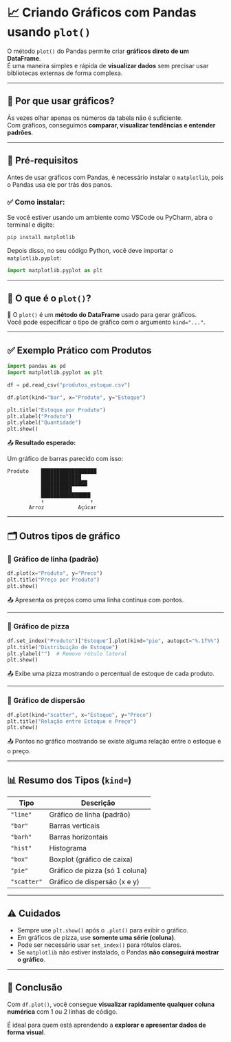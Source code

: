 
# 📈 Criando Gráficos com Pandas usando `plot()`

O método `plot()` do Pandas permite criar **gráficos direto de um DataFrame**.  
É uma maneira simples e rápida de **visualizar dados** sem precisar usar bibliotecas externas de forma complexa.

---

## 🧠 Por que usar gráficos?

Às vezes olhar apenas os números da tabela não é suficiente.  
Com gráficos, conseguimos **comparar, visualizar tendências e entender padrões**.

---

## 🧰 Pré-requisitos

Antes de usar gráficos com Pandas, é necessário instalar o `matplotlib`, pois o Pandas usa ele por trás dos panos.

### ✅ Como instalar:

Se você estiver usando um ambiente como VSCode ou PyCharm, abra o terminal e digite:

```bash
pip install matplotlib
```

Depois disso, no seu código Python, você deve importar o `matplotlib.pyplot`:

```python
import matplotlib.pyplot as plt
```

---

## 🧪 O que é o `plot()`?

📘 O `plot()` é um **método do DataFrame** usado para gerar gráficos.  
Você pode especificar o tipo de gráfico com o argumento `kind="..."`.

---

## ✅ Exemplo Prático com Produtos

```python
import pandas as pd
import matplotlib.pyplot as plt

df = pd.read_csv("produtos_estoque.csv")

df.plot(kind="bar", x="Produto", y="Estoque")

plt.title("Estoque por Produto")
plt.xlabel("Produto")
plt.ylabel("Quantidade")
plt.show()
```

📤 **Resultado esperado:**

Um gráfico de barras parecido com isso:

```
Produto    ██████████████████
           █████████████
           ███████████████
           ██████████
           ████████████████
           ↑               ↑
       Arroz           Açúcar
```

---

## 🗂 Outros tipos de gráfico

### 🔹 Gráfico de linha (padrão)

```python
df.plot(x="Produto", y="Preco")
plt.title("Preço por Produto")
plt.show()
```

📤 Apresenta os preços como uma linha contínua com pontos.

---

### 🔹 Gráfico de pizza

```python
df.set_index("Produto")["Estoque"].plot(kind="pie", autopct="%.1f%%")
plt.title("Distribuição de Estoque")
plt.ylabel("")  # Remove rótulo lateral
plt.show()
```

📤 Exibe uma pizza mostrando o percentual de estoque de cada produto.

---

### 🔹 Gráfico de dispersão

```python
df.plot(kind="scatter", x="Estoque", y="Preco")
plt.title("Relação entre Estoque e Preço")
plt.show()
```

📤 Pontos no gráfico mostrando se existe alguma relação entre o estoque e o preço.

---

## 📊 Resumo dos Tipos (`kind=`)

| Tipo        | Descrição                          |
|-------------|------------------------------------|
| `"line"`    | Gráfico de linha (padrão)          |
| `"bar"`     | Barras verticais                   |
| `"barh"`    | Barras horizontais                 |
| `"hist"`    | Histograma                         |
| `"box"`     | Boxplot (gráfico de caixa)         |
| `"pie"`     | Gráfico de pizza (só 1 coluna)     |
| `"scatter"` | Gráfico de dispersão (x e y)       |

---

## ⚠️ Cuidados

- Sempre use `plt.show()` após o `.plot()` para exibir o gráfico.
- Em gráficos de pizza, use **somente uma série (coluna)**.
- Pode ser necessário usar `set_index()` para rótulos claros.
- Se `matplotlib` não estiver instalado, o Pandas **não conseguirá mostrar o gráfico**.

---

## 🧠 Conclusão

Com `df.plot()`, você consegue **visualizar rapidamente qualquer coluna numérica** com 1 ou 2 linhas de código.

É ideal para quem está aprendendo a **explorar e apresentar dados de forma visual**.

